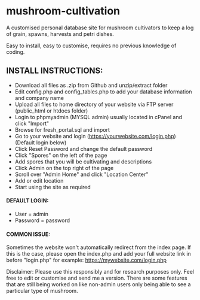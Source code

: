 # mushroom-cultivation
A customised personal database site for mushroom cultivators to keep a log of grain, spawns, harvests and petri dishes. 

Easy to install, easy to customise, requires no previous knowledge of coding.

## INSTALL INSTRUCTIONS:

- Download all files as .zip from Github and unzip/extract folder
- Edit config.php and config_tables.php to add your database information and company name
- Upload all files to home directory of your website via FTP server (public_html or htdocs folder)
- Login to phpmyadmin (MYSQL admin) usually located in cPanel and click "Import"
- Browse for fresh_portal.sql and import
- Go to your website and login (https://yourwebsite.com/login.php) (Default login below)
- Click Reset Password and change the default password
- Click "Spores" on the left of the page
- Add spores that you will be cultivating and descriptions
- Click Admin on the top right of the page
- Scroll over "Admin Home" and click "Location Center"
- Add or edit location
- Start using the site as required

#### DEFAULT LOGIN:
- User = admin
- Password = password

#### COMMON ISSUE:
Sometimes the website won't automatically redirect from the index page. If this is the case, please open the index.php and add your full website link in before "login.php" for example: https://mywebsite.com/login.php


Disclaimer: Please use this responsibly and for research purposes only. Feel free to edit or customise and send me a version. There are some features that are still being worked on like non-admin users only being able to see a particular type of mushroom. 
